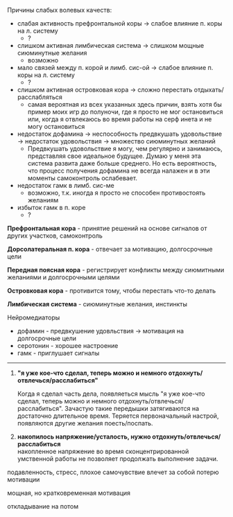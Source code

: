 Причины слабых волевых качеств:

* слабая активность префронтальной коры -&gt; слабое влияние п. коры на л. систему
  * ?
* слишком активная лимбическая система -&gt; слишком мощные сиюминутные желания
  * возможно
* мало связей между п. корой и лимб. сис-ой -&gt; слабое влияние п. коры на л. систему
  * ?
* слишком активная островковая кора -&gt; сложно перестать отдыхать/расслабляться
  * самая вероятная из всех указанных здесь причин, взять хотя бы пример моих игр до полуночи, где я просто не мог остановиться или, когда я отвлекаюсь во время работы на серф инета и не могу остановиться
* недостаток дофамина -&gt; неспособность предвкушать удовольствие -&gt; недостаток удовольствия -&gt; множество сиюминутных желаний
  * Предвкушать удовольствие я могу, чем регулярно и занимаюсь, представляя свое идеальное будущее. Думаю у меня эта система развита даже больше среднего. Но есть вероятность, что процесс получения дофамина не всегда налажен и в эти моменты самоконтроль ослабевает. 
* недостаток гамк в лимб. сис-ме
  * возможно, т.к. иногда я просто не способен противостоять желаниям
* избыток гамк в п. коре
  * ?

**Префронтальная кора** - принятие решений на основе сигналов от других участков, самоконтроль

**Дорсолатеральная п. кора** - отвечает за мотивацию, долгосрочные цели

**Передная поясная кора** - регистрирует конфликты между сиюмитными желаниями и долгосрочными целями

**Островковая кора** - противится тому, чтобы перестать что-то делать

**Лимбическая система** - сиюминутные желания, инстинкты

Нейромедиаторы

* дофамин - предвкушение удовльствия -&gt; мотивация на долгосрочные цели
* серотонин - хорошее настроение
* гамк - приглушает сигналы

---

1. **"я уже кое-что сделал, теперь можно и немного отдохнуть/отвлечься/расслабиться"**

   Когда я сделал часть дела, появляеться мысль "я уже кое-что сделал, теперь можно и немного отдохнуть/отвлечься/расслабиться". Зачастую такие передышки затягиваются на достаточно длительное время. Теряется первоначальный настрой, появляются другие желания поесть/поспать.

2. **накопилось напряжение/усталость, нужно отдохнуть/отвлечься/расслабиться**  
накопленное напряжение во время сконцентрированной умственной работы не позволяет продолжать выполнение задачи.

подавленность, стресс, плохое самочувствие влечет за собой потерю мотивации

мощная, но кратковременная мотивация

откладывание на потом

